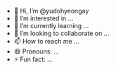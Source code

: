 - 👋 Hi, I’m @yudohyeongay
- 👀 I’m interested in ...
- 🌱 I’m currently learning ...
- 💞️ I’m looking to collaborate on ...
- 📫 How to reach me ...
- 😄 Pronouns: ...
- ⚡ Fun fact: ...

<!---
yudohyeongay/yudohyeongay is a ✨ special ✨ repository because its `README.md` (this file) appears on your GitHub profile.
You can click the Preview link to take a look at your changes.
--->
